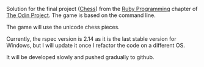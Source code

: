 Solution for the final project ([Chess](http://www.theodinproject.com/courses/ruby-programming/lessons/ruby-final-project?ref=lc-pb)) from the [Ruby Programming](http://www.theodinproject.com/courses/ruby-programming) chapter of [The Odin Project](http://www.theodinproject.com/home).
The game is based on the command line.

The game will use the unicode chess pieces.

Currently, the rspec version is 2.14 as it is the last stable version for Windows, but I will update it once I refactor the code on a different OS.

It will be developed slowly and pushed gradually to github.